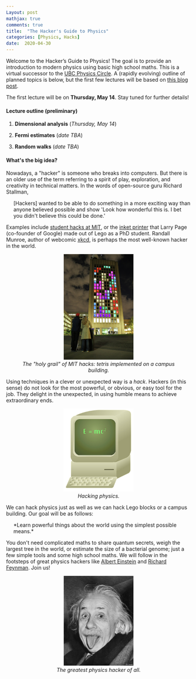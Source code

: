 ```yaml
---
Layout: post
mathjax: true
comments: true
title:  "The Hacker's Guide to Physics"
categories: [Physics, Hacks]
date:  2020-04-30
---
```


Welcome to the Hacker’s Guide to Physics! The goal is to provide an
introduction to modern physics using basic high school maths.
This is a virtual successor to the
[UBC Physics Circle](https://outreach.phas.ubc.ca/events/metro-vancouver-physics-circle/).
A (rapidly evolving) outline of planned topics is below, but the first
few lectures will be based on
[this blog post](https://hapax.github.io/physics/teaching/hacks/napkin-hacks/).

The first lecture will be on **Thursday, May 14**.
Stay tuned for further details!

#### Lecture outline (preliminary)

1. **Dimensional analysis** (*Thursday, May 14*)
<!-- - Dimensions vs measurements -->
<!-- - The algebra of dimensions -->
<!-- - Buckingham π -->
<!-- - Fundamental constants -->
2. **Fermi estimates** (*date TBA*)
<!-- - Linear vs logarithmic rulers -->
<!-- - Geometric means -->
<!-- - Factorisation -->
<!-- - Generalised units -->
3. **Random walks** (*date TBA*)
<!--- Square root scaling -->
<!--- Polymers -->
<!--- Collisions -->
<!--- Brownian motion? -->
<!-- 4. **Thermodynamics** - Ideal gas law - Brownian motion - Energy -->
<!-- and entropy - The laws of thermodynamics 5. **Quantum -->
<!-- mechanics** - Polarisers and Stern-Gerlach - Superposition and -->
<!-- measurement - Entanglement - Quantum key -->
<!-- distribution 6. **Special relativity** - The triangle -->
<!-- inequality - Maximal proper time - Geodesics - Time, length and -->
<!-- energy 7. **Advanced topic 1** 8. **Advanced topic 2**  - -->
<!-- Fractals and scaling laws - Electromagnetism - Soap bubbles - -->
<!-- Black holes - White dwarfs - Feynman diagrams - Cosmology - -->
<!-- General relativity - Oscillators - Physical limits on computation -->

#### What's the big idea?

Nowadays, a "hacker" is someone who breaks into computers.
But there is an older use of the term referring to a spirit of play,
exploration, and creativity in technical matters.
In the words of open-source guru Richard Stallman,

<span style="padding-left: 20px; display:block">
[Hackers] wanted to be able to do something in a more
exciting way than anyone believed possible and show 'Look how
wonderful this is. I bet you didn't believe this could be done.'
</span>

Examples include
[student hacks at MIT](https://en.wikipedia.org/wiki/Hacks_at_the_Massachusetts_Institute_of_Technology),
or the
[inket printer](http://infolab.stanford.edu/~page/lego.html)
that Larry Page (co-founder of Google) made out of Lego as a PhD
student.
Randall Munroe, author of webcomic [xkcd](https://xkcd.com/), is
perhaps the most well-known hacker in the world.

<figure>
    <div style="text-align:center"><img src
    ="/images/posts/tetris-hack.jpg" width="45%"/>
		    <figcaption><i>The "holy grail" of MIT hacks: tetris
    implemented on a campus building.</i></figcaption>
	</div>
	</figure>

Using techniques in a clever or unexpected way is a *hack*.
Hackers (in this sense) do not look for the most powerful, or obvious,
or easy tool for the job.
They delight in the unexpected, in using humble means to achieve
extraordinary ends.

<figure>
    <div style="text-align:center"><img src
    ="/images/posts/hacker1.png" width="45%"/>
		    <figcaption><i>Hacking physics.</i></figcaption>
	</div>
	</figure>

We can hack physics just as well as we can hack Lego blocks or a campus
building.
Our goal will be as follows:

<span style="padding-left: 20px; display:block">
*Learn powerful things about the world using the simplest possible means.*
</span>

You don't need complicated maths to share quantum secrets, weigh the
largest tree in the world, or estimate the size of a bacterial genome;
just a few simple tools and some high school maths.
We will follow in the footsteps of great physics hackers like
[Albert Einstein](https://en.wikipedia.org/wiki/Albert_einstein) and
[Richard Feynman](https://en.wikipedia.org/wiki/Richard_Feynman).
Join us!

<figure>
    <div style="text-align:center"><img src
    ="/images/posts/einstein.jpg" width="45%"/>
		    <figcaption><i>The greatest physics hacker of all.</i></figcaption>
	</div>
	</figure>
